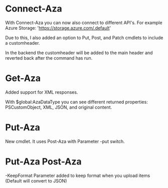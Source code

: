 # Connect-Aza
With Connect-Aza you can now also connect to different API's. 
For example Azure Storage:
'https://storage.azure.com/.default'

Due to this, I also added an option to Put, Post, and Patch cmdlets to include a customheader. 

In the backend the customheader will be added to the main header and reverted back after the command has run.

# Get-Aza
Added support for XML responses. 

With $global:AzaDataType you can see different returned properties: PSCustomObject, XML, JSON, and original content.

# Put-Aza
New cmdlet. It uses Post-Aza with Parameter -put switch. 

# Put-Aza Post-Aza
-KeepFormat Parameter added to keep format when you upload items (Default will convert to JSON)